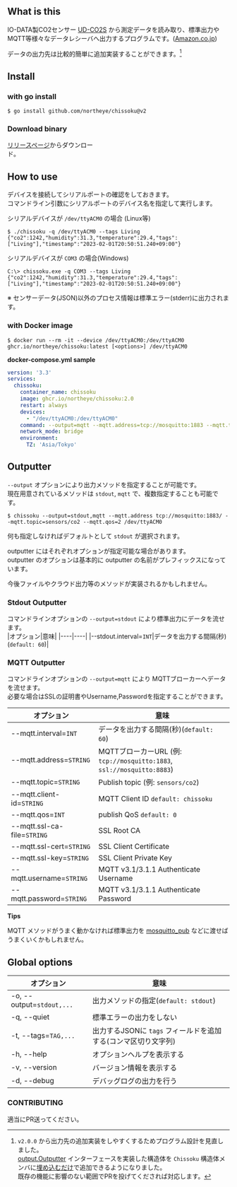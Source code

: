 ## What is this

IO-DATA製CO2センサー [UD-CO2S](https://www.iodata.jp/product/tsushin/iot/ud-co2s/) から測定データを読み取り、標準出力やMQTT等様々なデータレシーバへ出力するプログラムです。([Amazon.co.jp](https://amzn.to/3DX78Hi))

データの出力先は比較的簡単に追加実装することができます。[^1]

## Install

### with go install

```console
$ go install github.com/northeye/chissoku@v2
```
### Download binary

[リリースページ](https://github.com/northeye/chissoku/releases)からダウンロー<br>ド。

## How to use

デバイスを接続してシリアルポートの確認をしておきます。<br>
コマンドライン引数にシリアルポートのデバイス名を指定して実行します。

シリアルデバイスが `/dev/ttyACM0` の場合 (Linux等)
```console
$ ./chissoku -q /dev/ttyACM0 --tags Living
{"co2":1242,"humidity":31.3,"temperature":29.4,"tags":["Living"],"timestamp":"2023-02-01T20:50:51.240+09:00"}
```

シリアルデバイスが `COM3` の場合(Windows)
```cmd.exe
C:\> chissoku.exe -q COM3 --tags Living
{"co2":1242,"humidity":31.3,"temperature":29.4,"tags":["Living"],"timestamp":"2023-02-01T20:50:51.240+09:00"}
```

※ センサーデータ(JSON)以外のプロセス情報は標準エラー(stderr)に出力されます。

### with Docker image

```console
$ docker run --rm -it --device /dev/ttyACM0:/dev/ttyACM0 ghcr.io/northeye/chissoku:latest [<options>] /dev/ttyACM0
```

**docker-compose.yml sample**

```yaml
version: '3.3'
services:
  chissoku:
    container_name: chissoku
    image: ghcr.io/northeye/chissoku:2.0
    restart: always
    devices:
      - "/dev/ttyACM0:/dev/ttyACM0"
    command: --output=mqtt --mqtt.address=tcp://mosquitto:1883 --mqtt.topic=co2/room1 --mqtt.client-id=chissoku-room1 --tags=Room1 /dev/ttyACM0
    network_mode: bridge
    environment:
      TZ: 'Asia/Tokyo'
```

## Outputter

`--output` オプションにより出力メソッドを指定することが可能です。<br>
現在用意されているメソッドは `stdout`, `mqtt` で、複数指定することも可能です。

```console
$ chissoku --output=stdout,mqtt --mqtt.address tcp://mosquitto:1883/ --mqtt.topic=sensors/co2 --mqtt.qos=2 /dev/ttyACM0
```

何も指定しなければデフォルトとして `stdout` が選択されます。

outputter にはそれぞれオプションが指定可能な場合があります。<br>
outputter のオプションは基本的に outputter の名前がプレフィックスになっています。

今後ファイルやクラウド出力等のメソッドが実装されるかもしれません。

### Stdout Outputter

コマンドラインオプションの `--output=stdout` により標準出力にデータを流せます。<br>
|オプション|意味|
|----|----|
|--stdout.interval=`INT`|データを出力する間隔(秒)(`default: 60`)|

### MQTT Outputter

コマンドラインオプションの `--output=mqtt` により MQTTブローカーへデータを流せます。<br>
必要な場合はSSLの証明書やUsername,Passwordを指定することができます。

|オプション|意味|
|----|----|
|--mqtt.interval=`INT`|データを出力する間隔(秒)(`default: 60`)|
|--mqtt.address=`STRING`|MQTTブローカーURL (例: `tcp://mosquitto:1883`, `ssl://mosquitto:8883`)|
|--mqtt.topic=`STRING`|Publish topic (例: `sensors/co2`)|
|--mqtt.client-id=`STRING`|MQTT Client ID `default: chissoku`|
|--mqtt.qos=`INT`|publish QoS `default: 0`|
|--mqtt.ssl-ca-file=`STRING`|SSL Root CA|
|--mqtt.ssl-cert=`STRING`|SSL Client Certificate|
|--mqtt.ssl-key=`STRING`|SSL Client Private Key|
|--mqtt.username=`STRING`|MQTT v3.1/3.1.1 Authenticate Username|
|--mqtt.password=`STRING`|MQTT v3.1/3.1.1 Authenticate Password|

**Tips**

MQTT メソッドがうまく動かなければ標準出力を [mosquitto_pub](https://mosquitto.org/man/mosquitto_pub-1.html) などに渡せばうまくいくかもしれません。

## Global options

|オプション|意味|
|----|----|
|-o, --output=`stdout,...`|出力メソッドの指定(`default: stdout`)|
|-q, --quiet|標準エラーの出力をしない|
|-t, --tags=`TAG,...`|出力するJSONに `tags` フィールドを追加する(コンマ区切り文字列)|
|-h, --help|オプションヘルプを表示する|
|-v, --version|バージョン情報を表示する|
|-d, --debug|デバッグログの出力を行う|

### CONTRIBUTING

適当にPR送ってください。

[^1]: `v2.0.0` から出力先の追加実装をしやすくするためプログラム設計を見直しました。<br>
[output.Outputter](https://github.com/northeye/chissoku/blob/v2.0.0/output/outputter.go) インターフェースを実装した構造体を `Chissoku` 構造体メンバに[埋め込むだけ](https://github.com/northeye/chissoku/blob/v2.0.0/main.go#L44-L47)で追加できるようになりました。<br>
既存の機能に影響のない範囲でPRを投げてくだされば対応します。